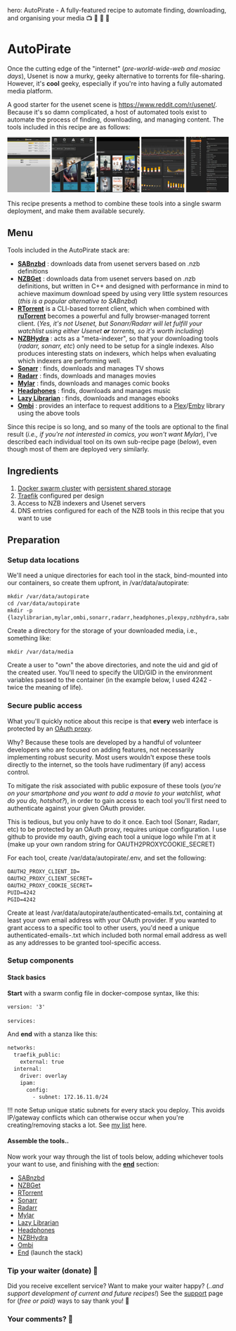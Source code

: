 hero: AutoPirate - A fully-featured recipe to automate finding, downloading, and organising your media 📺 🎥 🎵 📖

# AutoPirate

Once the cutting edge of the "internet" (_pre-world-wide-web and mosiac days_), Usenet is now a murky, geeky alternative to torrents for file-sharing. However, it's **cool** geeky, especially if you're into having a fully automated media platform.

A good starter for the usenet scene is https://www.reddit.com/r/usenet/. Because it's so damn complicated, a host of automated tools exist to automate the process of finding, downloading, and managing content. The tools included in this recipe are as follows:

![Autopirate Screenshot](../images/autopirate.png)

This recipe presents a method to combine these tools into a single swarm deployment, and make them available securely.

## Menu

Tools included in the AutoPirate stack are:

* **[SABnzbd](http://sabnzbd.org)** : downloads data from usenet servers based on .nzb definitions
* **[NZBGet](https://nzbget.net/)** : downloads data from usenet servers based on .nzb definitions, but written in C++ and designed with performance in mind to achieve maximum download speed by using very little system resources (_this is a popular alternative to SABnzbd_)
* **[RTorrent](https://github.com/rakshasa/rtorrent/wiki)** is a CLI-based torrent client, which when combined with **[ruTorrent](https://github.com/Novik/ruTorrent)** becomes a powerful and fully browser-managed torrent client. (_Yes, it's not Usenet, but Sonarr/Radarr will let fulfill your watchlist using either Usenet **or** torrents, so it's worth including_)
* **[NZBHydra](https://github.com/theotherp/nzbhydra)** : acts as a "meta-indexer", so that your downloading tools (_radarr, sonarr, etc_) only need to be setup for a single indexes. Also produces interesting stats on indexers, which helps when evaluating which indexers are performing well.
* **[Sonarr](https://sonarr.tv)** : finds, downloads and manages TV shows
* **[Radarr](https://radarr.video)** : finds, downloads and manages movies
* **[Mylar](https://github.com/evilhero/mylar)** : finds, downloads and manages comic books
* **[Headphones](https://github.com/rembo10/headphones)** : finds, downloads and manages music
* **[Lazy Librarian](https://github.com/itsmegb/LazyLibrarian)** : finds, downloads and manages ebooks
* **[Ombi](https://github.com/tidusjar/Ombi)** : provides an interface to request additions to a [Plex](/recipies/plex/)/[Emby](/recipies/emby/) library using the above tools

Since this recipe is so long, and so many of the tools are optional to the final result (_i.e., if you're not interested in comics, you won't want Mylar_), I've described each individual tool on its own sub-recipe page (_below_), even though most of them are deployed very similarly.


## Ingredients

1. [Docker swarm cluster](/ha-docker-swarm/design/) with [persistent shared storage](/ha-docker-swarm/shared-storage-ceph.md)
2. [Traefik](/ha-docker-swarm/traefik) configured per design
3. Access to NZB indexers and Usenet servers
4. DNS entries configured for each of the NZB tools in this recipe that you want to use

## Preparation

### Setup data locations

We'll need a unique directories for each tool in the stack, bind-mounted into our containers, so create them upfront, in /var/data/autopirate:

```
mkdir /var/data/autopirate
cd /var/data/autopirate
mkdir -p {lazylibrarian,mylar,ombi,sonarr,radarr,headphones,plexpy,nzbhydra,sabnzbd,nzbget,rtorrent}
```

Create a directory for the storage of your downloaded media, i.e., something like:

```
mkdir /var/data/media
```

Create a user to "own" the above directories, and note the uid and gid of the created user. You'll need to specify the UID/GID in the environment variables passed to the container (in the example below, I used 4242 - twice the meaning of life).

### Secure public access

What you'll quickly notice about this recipe is that __every__ web interface is protected by an [OAuth proxy](/reference/oauth_proxy/).

Why? Because these tools are developed by a handful of volunteer developers who are focused on adding features, not necessarily implementing robust security. Most users wouldn't expose these tools directly to the internet, so the tools have rudimentary (if any) access control.

To mitigate the risk associated with public exposure of these tools (_you're on your smartphone and you want to add a movie to your watchlist, what do you do, hotshot?_), in order to gain access to each tool you'll first need to authenticate against your given OAuth provider.

This is tedious, but you only have to do it once. Each tool (Sonarr, Radarr, etc) to be protected by an OAuth proxy, requires unique configuration. I use github to provide my oauth, giving each tool a unique logo while I'm at it (make up your own random string for OAUTH2PROXYCOOKIE_SECRET)

For each tool, create /var/data/autopirate/<tool>.env, and set the following:

```
OAUTH2_PROXY_CLIENT_ID=
OAUTH2_PROXY_CLIENT_SECRET=
OAUTH2_PROXY_COOKIE_SECRET=
PUID=4242
PGID=4242
```

Create at least /var/data/autopirate/authenticated-emails.txt, containing at least your own email address with your OAuth provider. If you wanted to grant access to a specific tool to other users, you'd need a unique authenticated-emails-<tool>.txt which included both normal email address as well as any addresses to be granted tool-specific access.

### Setup components

#### Stack basics

**Start** with a swarm config file in docker-compose syntax, like this:

````
version: '3'

services:
````

And **end** with a stanza like this:

````
networks:
  traefik_public:
    external: true
  internal:
    driver: overlay
    ipam:
      config:
        - subnet: 172.16.11.0/24
````

!!! note
    Setup unique static subnets for every stack you deploy. This avoids IP/gateway conflicts which can otherwise occur when you're creating/removing stacks a lot. See [my list](/reference/networks/) here.

#### Assemble the tools..

Now work your way through the list of tools below, adding whichever tools your want to use, and finishing with the **[end](/recipies/autopirate/end/)** section:

* [SABnzbd](/recipies/autopirate/sabnzbd.md)
* [NZBGet](/recipies/autopirate/nzbget.md)
* [RTorrent](/recipies/autopirate/rtorrent/)
* [Sonarr](/recipies/autopirate/sonarr/)
* [Radarr](/recipies/autopirate/radarr/)
* [Mylar](/recipies/autopirate/mylar/)
* [Lazy Librarian](/recipies/autopirate/lazylibrarian/)
* [Headphones](/recipies/autopirate/headphones/)
* [NZBHydra](/recipies/autopirate/nzbhydra/)
* [Ombi](/recipies/autopirate/ombi/)
* [End](/recipies/autopirate/end/) (launch the stack)

### Tip your waiter (donate) 👏

Did you receive excellent service? Want to make your waiter happy? (_..and support development of current and future recipes!_) See the [support](/support/) page for (_free or paid)_ ways to say thank you! 👏

### Your comments? 💬
